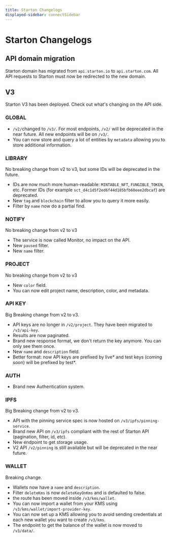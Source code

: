 ```yaml
---
title: Starton Changelogs
displayed-sidebar: connectSidebar
---
```


# Starton Changelogs

## API domain migration

Starton domain has migrated from `api.starton.io` to `api.starton.com`. All API requests to Starton must now be redirected to the new domain. 

## V3 

Starton V3 has been deployed. Check out what's changing on the API side.

### GLOBAL

-   `/v2/`changed to `/v3/`. For most endpoints, `/v2/` will be deprecated in the near future. All new endpoints will be on `/v3/`.
-   You can now store and query a lot of entities by `metadata` allowing you to store additional information.

### LIBRARY

No breaking change from v2 to v3, but some IDs will be deprecated in the future.

-   IDs are now much more human-readable: `MINTABLE_NFT`, `FUNGIBLE_TOKEN`, etc. Former IDs (for example `sct_d4c1d5f2ed6f44d185bfb60eee2dbcaf`) are deprecated.
-   New `tag` and `blockchain` filter to allow you to query it more easily.
-   Filter by `name` now do a partial find.

### NOTIFY

No breaking change from v2 to v3

-   The service is now called Monitor, no impact on the API.
-   New `paused` filter.
-   New `name` filter.

### PROJECT

No breaking change from v2 to v3

-   New `color` field.
-   You can now edit project name, description, color, and metadata.

### API KEY

Big Breaking change from v2 to v3.

-   API keys are no longer in `/v2/project`. They have been migrated to `/v3/api-key`.
-   Results are now paginated.
-   Brand new response format, we don't return the key anymore. You can only see them once.
-   New `name` and `description` field.
-   Better format: now API keys are prefixed by live* and test keys (coming soon) will be prefixed by test*.

### AUTH

-   Brand new Authentication system.

### IPFS

Big Breaking change from v2 to v3.

-   API with the pinning service spec is now hosted on `/v3/ipfs/pinning-service`.
-   Brand new API on `/v3/ipfs` compliant with the rest of Starton API (pagination, filter, id, etc).
-   New endpoint to get storage usage.
-   V2 API `/v2/pinning` is still available but will be deprecated in the near future.

### WALLET

Breaking change.

-   Wallets now have a `name` and `description`.
-   Filter `deleteKms` is now `deleteKeyOnKms` and is defaulted to false.
-   the route has been moved inside `/v3/kms/wallet`.
-   You can now import a wallet from your KMS using `/v3/kms/wallet/import-provider-key`.
-   You can now set up a KMS allowing you to avoid sending credentials at each new wallet you want to create `/v3/kms`.
-   The endpoint to get the balance of the wallet is now moved to `/v3/data/`.
